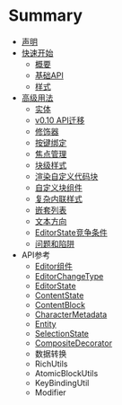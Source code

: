 # Summary

* [声明](README.md)
* [快速开始](kuai-su-kai-shi.md)
  * [概要](kuai-su-kai-shi/gai-yao.md)
  * [基础API](kuai-su-kai-shi/ji-chu-api.md)
  * [样式](kuai-su-kai-shi/yang-shi.md)
* [高级用法](gao-ji-yong-fa.md)
  * [实体](gao-ji-yong-fa/shi-ti.md)
  * [v0.10 API迁移](gao-ji-yong-fa/v010-apiqian-yi.md)
  * [修饰器](gao-ji-yong-fa/decorators.md)
  * [按键绑定](gao-ji-yong-fa/an-jian-bang-ding.md)
  * [焦点管理](gao-ji-yong-fa/jiao-dian-guan-li.md)
  * [块级样式](gao-ji-yong-fa/kuai-ji-yang-shi.md)
  * [渲染自定义代码块](gao-ji-yong-fa/xuan-ran-zi-ding-yi-dai-ma-kuai.md)
  * [自定义块组件](gao-ji-yong-fa/zi-ding-yi-kuai-zu-jian.md)
  * [复杂内联样式](gao-ji-yong-fa/fu-za-nei-lian-yang-shi.md)
  * [嵌套列表](gao-ji-yong-fa/qian-tao-lie-biao.md)
  * [文本方向](gao-ji-yong-fa/wen-ben-fang-xiang.md)
  * [EditorState竞争条件](gao-ji-yong-fa/editorstatejing-zheng-tiao-jian.md)
  * [问题和陷阱](gao-ji-yong-fa/wen-ti-he-xian-jing.md)
* API参考
  * [Editor组件](editorzu-jian.md)
  * [EditorChangeType](editorchangetype.md)
  * [EditorState](editorstate.md)
  * [ContentState](contentstate.md)
  * [ContentBlock](contentblock.md)
  * [CharacterMetadata](charactermetadata.md)
  * [Entity](entity.md)
  * [SelectionState](selectionstate.md)
  * [CompositeDecorator](compositedecorator.md)
  * 数据转换
  * RichUtils
  * AtomicBlockUtils
  * KeyBindingUtil
  * Modifier

